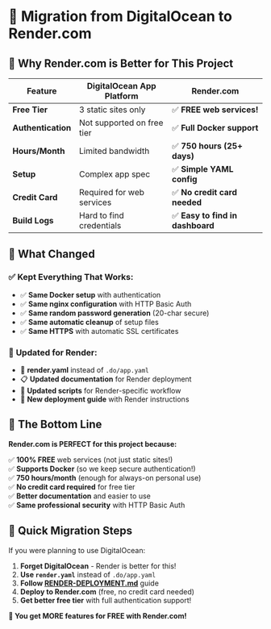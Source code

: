 # 🔄 Migration from DigitalOcean to Render.com

## 🎉 Why Render.com is Better for This Project

| Feature | DigitalOcean App Platform | **Render.com** |
|---------|---------------------------|----------------|
| **Free Tier** | 3 static sites only | ✅ **FREE web services!** |
| **Authentication** | Not supported on free tier | ✅ **Full Docker support** |
| **Hours/Month** | Limited bandwidth | ✅ **750 hours (25+ days)** |
| **Setup** | Complex app spec | ✅ **Simple YAML config** |
| **Credit Card** | Required for web services | ✅ **No credit card needed** |
| **Build Logs** | Hard to find credentials | ✅ **Easy to find in dashboard** |

## 🚀 What Changed

### ✅ **Kept Everything That Works:**
- ✅ **Same Docker setup** with authentication
- ✅ **Same nginx configuration** with HTTP Basic Auth
- ✅ **Same random password generation** (20-char secure)
- ✅ **Same automatic cleanup** of setup files
- ✅ **Same HTTPS** with automatic SSL certificates

### 🔄 **Updated for Render:**
- 📝 **render.yaml** instead of `.do/app.yaml`
- 📋 **Updated documentation** for Render deployment
- 🔧 **Updated scripts** for Render-specific workflow
- 📖 **New deployment guide** with Render instructions

## 🎯 **The Bottom Line**

**Render.com is PERFECT for this project because:**

✅ **100% FREE** web services (not just static sites!)  
✅ **Supports Docker** (so we keep secure authentication!)  
✅ **750 hours/month** (enough for always-on personal use)  
✅ **No credit card required** for free tier  
✅ **Better documentation** and easier to use  
✅ **Same professional security** with HTTP Basic Auth  

## 🚀 **Quick Migration Steps**

If you were planning to use DigitalOcean:

1. **Forget DigitalOcean** - Render is better for this! 
2. **Use `render.yaml`** instead of `.do/app.yaml`
3. **Follow [RENDER-DEPLOYMENT.md](RENDER-DEPLOYMENT.md)** guide
4. **Deploy to Render.com** (free, no credit card needed)
5. **Get better free tier** with full authentication support!

**🎉 You get MORE features for FREE with Render.com!**
